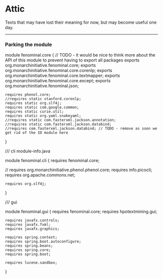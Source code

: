 # Attic

Texts that may have lost their meaning for now, but may become useful one day.

---

### Parking the module
module fenominal.core {
// TODO - it would be nice to think more about the API of this module to prevent having to export all packages
exports org.monarchinitiative.fenominal.core;
exports org.monarchinitiative.fenominal.core.corenlp;
exports org.monarchinitiative.fenominal.core.textmapper;
exports org.monarchinitiative.fenominal.core.except;
exports org.monarchinitiative.fenominal.json;

    requires phenol.core;
    //requires static stanford.corenlp;
    requires static org.slf4j;
    requires static com.google.common;
    requires static curie.util;
    requires static org.yaml.snakeyaml;
    //requires static com.fasterxml.jackson.annotation;
    //requires static com.fasterxml.jackson.databind;
    //requires com.fasterxml.jackson.databind; // TODO - remove as soon we get rid of the IO module here

}



/// cli
module-info.java

module fenominal.cli {
requires fenominal.core;

// requires org.monarchinitiative.phenol.phenol.core;
requires info.picocli;
requires org.apache.commons.net;

    requires org.slf4j;
}

/// gui

module fenominal.gui {
requires fenominal.core;
requires hpotextmining.gui;

    requires javafx.controls;
    requires javafx.fxml;
    requires javafx.graphics;

    requires spring.context;
    requires spring.boot.autoconfigure;
    requires spring.beans;
    requires spring.core;
    requires spring.boot;

    requires lucene.sandbox;
}
